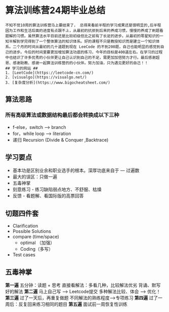 # 算法训练营24期毕业总结 #
    不知不觉10周的算法训练营马上要结束了， 总得来看前半程的学习成果还是很明显的,后半程因为工作和生活后面的进度有点跟不上，从最初的抗拒到后来的养成习惯，慢慢的养成了刷题看题解的习惯。虽然算法水平目前还是比较初级但比之前有了长足的进步。从最初的零星知识的一知半解到学完得到了一个整体算法的知识体系。好的课程不只是教授知识而是建立一个知识体系。二个月的时间从最初的几十道题到现在 LeeCode 的不到200题，自己也能明显的感觉到自己的进步。今后的时间里要更加增加算法功底的练习，今年的目标是400道左右。在学习的过程中也结识了许多优秀的小伙伴更让自己认识到自己的不足，需更加加倍努力才行。最后感谢超哥、感谢助教、感谢一起算法训练营的的小伙伴。努力加油，只为遇见更好的自己！！
    ## 学习的网站 ##
    1. [LeetCode](https://leetcode-cn.com/)
    2. [visualgo](https://visualgo.net/)
    3. [复杂度分析](https://www.bigocheatsheet.com/)

## 算法思路 ##
### 所有高级算法或数据结构最后都会转换成以下三种 ###
- f-else，switch ——> branch
- for，while loop ——> literation
- 递归 Recursion (Divide & Conquer ,Backtrace)

## 学习要点 ## 
- 基本功是区别业余和职业选手的根本。深厚功底来自于 — 过遍数
- 最大的误区：只做一遍
- 五毒神掌
- 刻意练习 - 练习缺陷弱点地方、不舒服、枯燥
- 反馈 - 看题解、看国际版的高票回答

## 切题四件套 ##
- Clarification
- Possible Solutions
- compare (time/space)
  - optimal （加强）
  - Coding（多写）
- Test cases

## 五毒神掌 ##
**第一遍**
五分钟：读题 + 思考
直接看解法：多看几种，比较解法优劣
背诵、默写好的解法
**第二遍**
马上自己写 ——> Leetcode提交
多种解法比较、体会 ——> 优化！
**第三遍**
过了一天后，再重复做题
不同解法的熟练程度——>专项练习
**第四遍**
过了一周后：反复回来练习相同的题目
**第五遍**
面试前一周恢复性训练